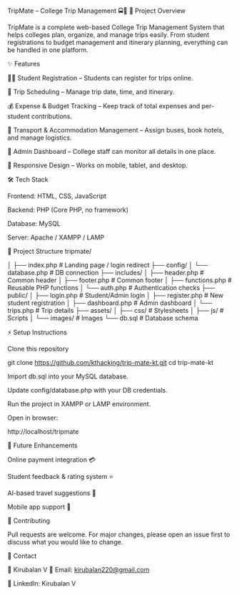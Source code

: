 TripMate – College Trip Management 🚍🎒
📌 Project Overview

TripMate is a complete web-based College Trip Management System that helps colleges plan, organize, and manage trips easily.
From student registrations to budget management and itinerary planning, everything can be handled in one platform.

✨ Features

👨‍🎓 Student Registration – Students can register for trips online.

📅 Trip Scheduling – Manage trip date, time, and itinerary.

💰 Expense & Budget Tracking – Keep track of total expenses and per-student contributions.

🚌 Transport & Accommodation Management – Assign buses, book hotels, and manage logistics.

📑 Admin Dashboard – College staff can monitor all details in one place.

📱 Responsive Design – Works on mobile, tablet, and desktop.

🛠️ Tech Stack

Frontend: HTML, CSS, JavaScript

Backend: PHP (Core PHP, no framework)

Database: MySQL

Server: Apache / XAMPP / LAMP

📂 Project Structure
tripmate/

│
├── index.php            # Landing page / login redirect
├── config/
│   └── database.php     # DB connection
├── includes/
│   ├── header.php       # Common header
│   ├── footer.php       # Common footer
│   ├── functions.php    # Reusable PHP functions
│   └── auth.php         # Authentication checks
├── public/
│   ├── login.php        # Student/Admin login
│   ├── register.php     # New student registration
│   ├── dashboard.php    # Admin dashboard
│   └── trips.php        # Trip details
├── assets/
│   ├── css/             # Stylesheets
│   ├── js/              # Scripts
│   └── images/          # Images
└── db.sql               # Database schema




⚡ Setup Instructions

Clone this repository

git clone https://github.com/kthacking/trip-mate-kt.git
cd trip-mate-kt


Import db.sql into your MySQL database.

Update config/database.php with your DB credentials.

Run the project in XAMPP or LAMP environment.

Open in browser:

http://localhost/tripmate

🎯 Future Enhancements

Online payment integration 💳

Student feedback & rating system ⭐

AI-based travel suggestions 🤖

Mobile app support 📱

🤝 Contributing

Pull requests are welcome. For major changes, please open an issue first to discuss what you would like to change.

📧 Contact

👤 Kirubalan V
📩 Email: kirubalan220@gmail.com

🔗 LinkedIn: Kirubalan V
